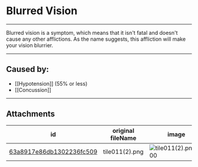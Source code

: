 # Blurred Vision

 

---

Blurred vision is a symptom, which means that it isn't fatal and doesn't cause any other afflictions. As the name suggests, this affliction will make your vision blurrier.

---
## Caused by:

- [[Hypotension]] (55% or less)
- [[Concussion]]

---

## Attachments

id | original fileName | image
---|---|---
[63a8917e86db1302236fc509](63a8917e86db1302236fc509.png) | tile011(2).png | ![tile011(2).png\|200](63a8917e86db1302236fc509.png)